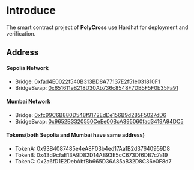 # Introduce

The smart contract project of **PolyCross** use Hardhat for deployment and verification.

## Address

#### Sepolia Network

- Bridge: [0xfad4E0022f540B313BD8A77137E2f51e031810F1](https://sepolia.etherscan.io/address/0xfad4E0022f540B313BD8A77137E2f51e031810F1)
- BridgeSwap: [0x651611eB218D30Ab736c8548F7DB5F5F0b35Fa91](https://sepolia.etherscan.io/address/0x651611eB218D30Ab736c8548F7DB5F5F0b35Fa91)

#### Mumbai Network

- Bridge: [0xfc99C6B880D548f9172EdDe156B9d285F5027dD6](https://mumbai.polygonscan.com/address/0xfc99C6B880D548f9172EdDe156B9d285F5027dD6)
- BridgeSwap: [0x9652B3320550CeEe00BcA395060fad3419A94DC5](https://mumbai.polygonscan.com/address/0x9652B3320550CeEe00BcA395060fad3419A94DC5)

#### Tokens(both Sepolia and Mumbai have same address)

- TokenA: 0x93B4087485e4eA8F03b4ed17Aa1B2d37640959D8
- TokenB: 0x43d9cfaE13A9D82D14AB93E5cC673Df6DB7c7a19
- TokenC: 0x2a6fD1E2DebAbfBb665D36A85aB32D8C36e0F8d7